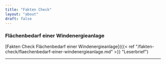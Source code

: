 ```yaml
---
title: "Fakten Check"
layout: "about"
draft: false 
---
```



### Flächenbedarf einer Windenergieanlage


[Fakten Check Flächenbedarf einer Windenergieanlage]({{< ref "/fakten-check/flaechenbedarf-einer-windenergieanlage.md" >}} "Leserbrief")

<hr>




